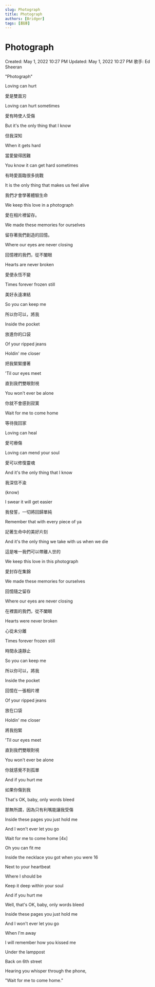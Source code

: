 ```yaml
---
slug: Photograph
title: Photograph
authors: [Bridger]
tags: [翻譯]
---
```

# Photograph

Created: May 1, 2022 10:27 PM
Updated: May 1, 2022 10:27 PM
歌手: Ed Sheeran

"Photograph"

Loving can hurt

愛是雙面刃

Loving can hurt sometimes

愛有時使人受傷

But it's the only thing that I know

但我深知

When it gets hard

當愛變得困難

You know it can get hard sometimes

有時愛面臨很多挑戰

It is the only thing that makes us feel alive

我們才會學著體驗生命

We keep this love in a photograph

愛在相片裡留存。

We made these memories for ourselves

留存著我們創造的回憶。

Where our eyes are never closing

回憶裡的我們，從不闔眼

Hearts are never broken

愛便永恆不變

Times forever frozen still

美好永遠凍結

So you can keep me

所以你可以，將我

Inside the pocket

放進你的口袋

Of your ripped jeans

Holdin' me closer

把我緊緊摟著

'Til our eyes meet

直到我們雙眼對視

You won't ever be alone

你就不會感到寂寞

Wait for me to come home

等待我回家

Loving can heal

愛可療傷

Loving can mend your soul

愛可以修復靈魂

And it's the only thing that I know

我深信不渝

(know)

I swear it will get easier

我發誓，一切將回歸單純

Remember that with every piece of ya

記著生命中的美好片刻

And it's the only thing we take with us when we die

這是唯一我們可以帶離人世的

We keep this love in this photograph

愛封存在集錦

We made these memories for ourselves

回憶隨之留存

Where our eyes are never closing

在裡面的我們，從不闔眼

Hearts were never broken

心從未分離

Times forever frozen still

時間永遠靜止

So you can keep me

所以你可以，將我

Inside the pocket

回憶在一張相片裡

Of your ripped jeans

放在口袋

Holdin' me closer

將我抱緊

'Til our eyes meet

直到我們雙眼對視

You won't ever be alone

你就感覺不到孤單

And if you hurt me

如果你傷到我

That's OK, baby, only words bleed

那無所謂，因為只有利嘴能讓我受傷

Inside these pages you just hold me

And I won't ever let you go

Wait for me to come home [4x]

Oh you can fit me

Inside the necklace you got when you were 16

Next to your heartbeat

Where I should be

Keep it deep within your soul

And if you hurt me

Well, that's OK, baby, only words bleed

Inside these pages you just hold me

And I won't ever let you go

When I'm away

I will remember how you kissed me

Under the lamppost

Back on 6th street

Hearing you whisper through the phone,

"Wait for me to come home."